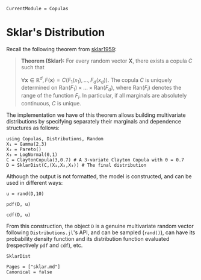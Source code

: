 ```@meta
CurrentModule = Copulas
```

# Sklar's Distribution

Recall the following theorem from [sklar1959](@cite): 

> **Theorem (Sklar):** For every random vector $\bm X$, there exists a copula $C$ such that 
>
> $\forall \bm x\in \mathbb R^d, F(\bm x) = C(F_{1}(x_{1}),...,F_{d}(x_{d})).$
> The copula $C$ is uniquely determined on $\mathrm{Ran}(F_{1}) \times ... \times \mathrm{Ran}(F_{d})$, where $\mathrm{Ran}(F_i)$ denotes the range of the function $F_i$. In particular, if all marginals are absolutely continuous, $C$ is unique.


The implementation we have of this theorem allows building multivariate distributions by specifying separately their marginals and dependence structures as follows:


```@example 2
using Copulas, Distributions, Random
X₁ = Gamma(2,3)
X₂ = Pareto()
X₃ = LogNormal(0,1)
C = ClaytonCopula(3,0.7) # A 3-variate Clayton Copula with θ = 0.7
D = SklarDist(C,(X₁,X₂,X₃)) # The final distribution
```

Although the output is not formatted, the model is constructed, and can be used in different ways: 

```@example 2
u = rand(D,10)
```

```@example 2
pdf(D, u)
```
```@example 2
cdf(D, u)
```


From this construction, the object `D` is a genuine multivariate random vector following `Distributions.jl`'s API, and can be sampled (`rand()`), can have its probability density function and its distribution function evaluated (respectively `pdf` and `cdf`), etc.


```@docs
SklarDist
```

```@bibliography
Pages = ["sklar.md"]
Canonical = false
```